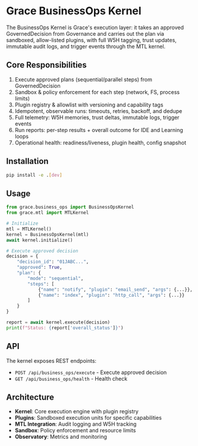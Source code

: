 # Grace BusinessOps Kernel

The BusinessOps Kernel is Grace's execution layer: it takes an approved GovernedDecision from Governance and carries out the plan via sandboxed, allow-listed plugins, with full W5H tagging, trust updates, immutable audit logs, and trigger events through the MTL kernel.

## Core Responsibilities

1. Execute approved plans (sequential/parallel steps) from GovernedDecision
2. Sandbox & policy enforcement for each step (network, FS, process limits)  
3. Plugin registry & allowlist with versioning and capability tags
4. Idempotent, observable runs: timeouts, retries, backoff, and dedupe
5. Full telemetry: W5H memories, trust deltas, immutable logs, trigger events
6. Run reports: per-step results + overall outcome for IDE and Learning loops
7. Operational health: readiness/liveness, plugin health, config snapshot

## Installation

```bash
pip install -e .[dev]
```

## Usage

```python
from grace.business_ops import BusinessOpsKernel
from grace.mtl import MTLKernel

# Initialize
mtl = MTLKernel()
kernel = BusinessOpsKernel(mtl)
await kernel.initialize()

# Execute approved decision
decision = {
    "decision_id": "01JABC...",
    "approved": True,
    "plan": {
        "mode": "sequential",
        "steps": [
            {"name": "notify", "plugin": "email_send", "args": {...}},
            {"name": "index", "plugin": "http_call", "args": {...}}
        ]
    }
}

report = await kernel.execute(decision)
print(f"Status: {report['overall_status']}")
```

## API

The kernel exposes REST endpoints:

- `POST /api/business_ops/execute` - Execute approved decision
- `GET /api/business_ops/health` - Health check

## Architecture

- **Kernel**: Core execution engine with plugin registry
- **Plugins**: Sandboxed execution units for specific capabilities
- **MTL Integration**: Audit logging and W5H tracking
- **Sandbox**: Policy enforcement and resource limits
- **Observatory**: Metrics and monitoring 
